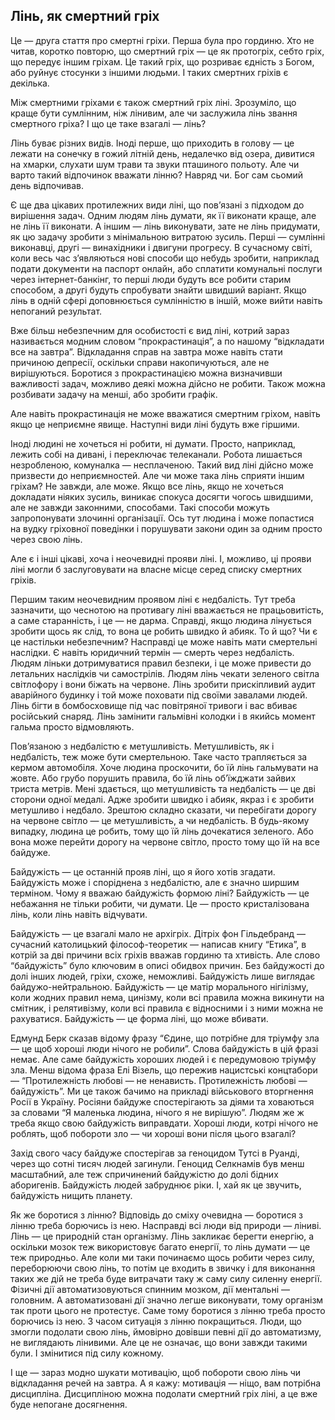 ## Лінь, як смертний гріх

Це — друга стаття про смертні гріхи.
Перша була про гординю.
Хто не читав, коротко повторю, що смертний гріх — це як протогріх, себто гріх, що передує іншим гріхам.
Це такий гріх, що розриває єдність з Богом, або руйнує стосунки з іншими людьми.
І таких смертних гріхів є декілька.

Між смертними гріхами є також смертний гріх ліні.
Зрозуміло, що краще бути сумлінним, ніж лінивим, але чи заслужила лінь звання смертного гріха?
І що це таке взагалі — лінь?

Лінь буває різних видів.
Іноді перше, що приходить в голову — це лежати на сонечку в гожий літній день, недалечко від озера, дивитися на хмарки, слухати шум трави та звуки пташиного польоту.
Але чи варто такий відпочинок вважати лінню?
Навряд чи.
Бог сам сьомий день відпочивав.

Є ще два цікавих протилежних види ліні, що пов’язані з підходом до вирішення задач.
Одним людям лінь думати, як її виконати краще, але не лінь її виконати.
А іншим — лінь виконувати, зате не лінь придумати, як цю задачу зробити з мінімальною витратою зусиль.
Перші — сумлінні виконавці, другі — винахідники і двигуни прогресу.
В сучасному світі, коли весь час з’являються нові способи що небудь зробити, наприклад подати документи на паспорт онлайн, або сплатити комунальні послуги через інтернет-банкінг, то перші люди будуть все робити старим способом, а другі будуть спробувати знайти швидший варіант.
Якщо лінь в одній сфері доповнюється сумлінністю в іншій, може вийти навіть непоганий результат.

Вже більш небезпечним для особистості є вид ліні, котрий зараз називається модним словом “прокрастинація”, а по нашому “відкладати все на завтра”.
Відкладання справ на завтра може навіть стати причиною депресії, оскільки справи накопичуються, але не вирішуються.
Боротися з прокрастинацією можна визначивши важливості задач, можливо деякі можна дійсно не робити.
Також можна розбивати задачу на менші, або зробити графік.

Але навіть прокрастинація не може вважатися смертним гріхом, навіть якщо це неприємне явище.
Наступні види ліні будуть вже гіршими.

Іноді людині не хочеться ні робити, ні думати.
Просто, наприклад, лежить собі на дивані, і переключає телеканали.
Робота лишається незробленою, комуналка — несплаченою.
Такий вид ліні дійсно може призвести до неприємностей.
Але чи може така лінь сприяти іншим гріхам?
Не завжди, але може.
Якщо все лінь, якщо не хочеться докладати ніяких зусиль, виникає спокуса досягти чогось швидшими, але не завжди законними, способами.
Такі способи можуть запропонувати злочинні організації.
Ось тут людина і може попастися на вудку гріховної поведінки і порушувати закони один за одним просто через свою лінь.

Але є і інші цікаві, хоча і неочевидні прояви ліні.
І, можливо, ці прояви ліні могли б заслуговувати на власне місце серед списку смертних гріхів.

Першим таким неочевидним проявом ліні є недбалість.
Тут треба зазначити, що чеснотою на противагу ліні вважається не працьовитість, а саме старанність, і це — не дарма.
Справді, якщо людина лінується зробити щось як слід, то вона це робить швидко й абияк.
То й що?
Чи є це настільки небезпечним?
Насправді це може навіть мати смертельні наслідки.
Є навіть юридичний термін — смерть через недбалість.
Людям ліньки дотримуватися правил безпеки, і це може привести до летальних наслідків чи самострілів.
Людям лінь чекати зеленого світла світлофору і вони біжать на червоне.
Лінь зробити прискіпливий аудит аварійного будинку і той може поховати під своїми завалами людей.
Лінь бігти в бомбосховище під час повітряної тривоги і вас вбиває російський снаряд.
Лінь замінити гальмівні колодки і в якийсь момент гальма просто відмовляють.

Пов’язаною з недбалістю є метушливість.
Метушливість, як і недбалість, теж може бути смертельною.
Таке часто трапляється за кермом автомобіля.
Хоче людина проскочити, бо їй лінь гальмувати на жовте.
Або грубо порушить правила, бо їй лінь об’їжджати зайвих триста метрів.
Мені здається, що метушливість та недбалість — це дві сторони одної медалі.
Адже зробити швидко і абияк, якраз і є зробити метушливо і недбало.
Зрештою складно сказати, чи перебігати дорогу на червоне світло — це метушливість, а чи недбалість.
В будь-якому випадку, людина це робить, тому що їй лінь дочекатися зеленого.
Або вона може перейти дорогу на червоне світло, просто тому що їй на все байдуже.

Байдужість — це останній прояв ліні, що я його хотів згадати.
Байдужість може і споріднена з недбалістю, але є значно ширшим терміном.
Чому я вважаю байдужість формою ліні?
Байдужість — це небажання не тільки робити, чи думати.
Це — просто кристалізована лінь, коли лінь навіть відчувати.

Байдужість — це взагалі мало не архігріх.
Дітріх фон Гільдебранд — сучасний католицький філософ-теоретик — написав книгу “Етика”, в котрій за дві причини всіх гріхів вважав гординю та хтивість.
Але слово “байдужість” було ключовим в описі обидвох причин.
Без байдужості до долі інших людей, гріхи, схоже, неможливі.
Байдужість лише виглядає байдужо-нейтральною.
Байдужість — це матір морального нігілізму, коли жодних правил нема, цинізму, коли всі правила можна викинути на смітник, і релятивізму, коли всі правила є відносними і з ними можна не рахуватися.
Байдужість — це форма ліні, що може вбивати.

Едмунд Берк сказав відому фразу “Єдине, що потрібне для тріумфу зла — це щоб хороші люди нічого не робили”.
Слова байдужість в цій фразі немає.
Але саме байдужість хороших людей і є передумовою тріумфу зла.
Менш відома фраза Елі Візель, що пережив нацистські концтабори — “Протилежність любові — не ненависть.
Протилежність любові — байдужість”.
Ми це також бачимо на прикладі військового вторгнення Росії в Україну.
Росіяни байдуже спостерігають за діями та ховаються за словами “Я маленька людина, нічого я не вирішую”.
Людям же ж треба якщо свою байдужість виправдати.
Хороші люди, котрі нічого не роблять, щоб побороти зло — чи хороші вони після цього взагалі?

Захід свого часу байдуже спостерігав за геноцидом Тутсі в Руанді, через що сотні тисяч людей загинули.
Геноцид Селкнамів був менш масштабний, але теж спричинений байдужістю до долі бідних аборигенів.
Байдужість людей забруднює ріки.
І, хай як це звучить, байдужість нищить планету.

Як же боротися з лінню?
Відповідь до сміху очевидна — боротися з лінню треба борючись із нею.
Насправді всі люди від природи — ліниві.
Лінь — це природній стан організму.
Лінь закликає берегти енергію, а оскільки мозок теж використовує багато енергії, то лінь думати — це теж природньо.
Але коли ми таки починаємо щось робити через силу, переборюючи свою лінь, то потім це входить в звичку і для виконання таких же дій не треба буде витрачати таку ж саму силу силенну енергії.
Фізичні дії автоматизовуються спинним мозком, дії ментальні — головним.
А автоматизовані дії значно легше виконувати, тому організм так проти цього не протестує.
Саме тому боротися з лінню треба просто борючись із нею.
З часом ситуація з лінню покращиться.
Люди, що змогли подолати свою лінь, ймовірно довівши певні дії до автоматизму, не виглядають лінивими.
Але це не означає, що вони завжди такими були.
І змінитися під силу кожному.

І ще — зараз модно шукати мотивацію, щоб побороти свою лінь чи відкладання речей на завтра.
А я кажу: мотивація — ніщо, вам потрібна дисципліна.
Дисципліною можна подолати смертний гріх ліні, а це вже буде непогане досягнення.

